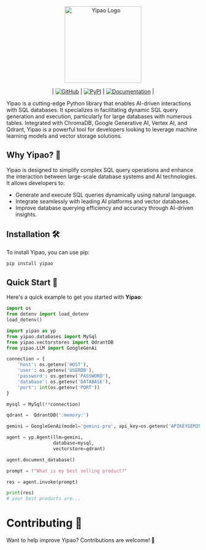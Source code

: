
<div align="center">
  <img src="https://github.com/facil-pos/yipao/blob/main/docs/source/_static/logo.png?raw=true" alt="Yipao Logo" width="200"/>

| [![GitHub](https://img.shields.io/badge/GitHub-yipao-blue?logo=github)](https://github.com/facil-pos/yipao) | [![PyPI](https://img.shields.io/pypi/v/yipao?logo=pypi)](https://pypi.org/project/yipao/) | [![Documentation](https://img.shields.io/badge/Documentation-yipao-blue?logo=read-the-docs)](https://facil-pos.github.io/yipao/) |

</div>


Yipao is a cutting-edge Python library that enables AI-driven interactions with SQL databases. It specializes in facilitating dynamic SQL query generation and execution, particularly for large databases with numerous tables. Integrated with ChromaDB, Google Generative AI, Vertex AI, and Qdrant, Yipao is a powerful tool for developers looking to leverage machine learning models and vector storage solutions.

## Why Yipao? 🤔

Yipao is designed to simplify complex SQL query operations and enhance the interaction between large-scale database systems and AI technologies. It allows developers to:
- Generate and execute SQL queries dynamically using natural language.
- Integrate seamlessly with leading AI platforms and vector databases.
- Improve database querying efficiency and accuracy through AI-driven insights.

## Installation 🛠️

To install Yipao, you can use pip:

```bash
pip install yipao
```

## Quick Start  🚀

Here's a quick example to get you started with **Yipao**:

```python
import os
from dotenv import load_dotenv
load_dotenv()

import yipao as yp
from yipao.databases import MySql
from yipao.vectorstores import QdrantDB
from yipao.LLM import GoogleGenAi

connection = {
    'host': os.getenv('HOST'),
    'user': os.getenv('USERDB'),
    'password': os.getenv('PASSWORD'),
    'database': os.getenv('DATABASE'),
    'port': int(os.getenv('PORT'))
}

mysql = MySql(**connection)

qdrant =  QdrantDB(':memory:')

gemini = GoogleGenAi(model='gemini-pro', api_key=os.getenv('APIKEYGEMINI'))

agent = yp.Agent(llm=gemini, 
                 database=mysql, 
                 vectorstore=qdrant)

agent.document_database()

prompt = f"What is my best selling product?"

res = agent.invoke(prompt)

print(res)
# your best products are...
```

# Contributing 👋

Want to help improve Yipao? Contributions are welcome! 🎉
